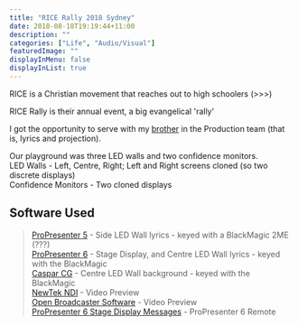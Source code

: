 ```yaml
---
title: "RICE Rally 2018 Sydney"
date: 2018-08-18T19:19:44+11:00
description: ""
categories: ["Life", "Audio/Visual"]
featuredImage: ""
displayInMenu: false
displayInList: true
---
```


RICE is a Christian movement that reaches out to high schoolers (>>>)

RICE Rally is their annual event, a big evangelical 'rally'

I got the opportunity to serve with my [brother](//navhaxs.au.eu.org) in the Production team (that is, lyrics and projection).

Our playground was three LED walls and two confidence monitors.  
LED Walls - Left, Centre, Right; Left and Right screens cloned (so two discrete displays)  
Confidence Monitors - Two cloned displays

## Software Used
> [ProPresenter 5]() - Side LED Wall lyrics - keyed with a BlackMagic 2ME (???)  
[ProPresenter 6]() - Stage Display, and Centre LED Wall lyrics - keyed with the BlackMagic  
[Caspar CG]() - Centre LED Wall background - keyed with the BlackMagic  
[NewTek NDI](../newtek-ndi) - Video Preview  
[Open Broadcaster Software]() - Video Preview  
[ProPresenter 6 Stage Display Messages](../propresenter6-stage-display-messages-client) - ProPresenter 6 Remote